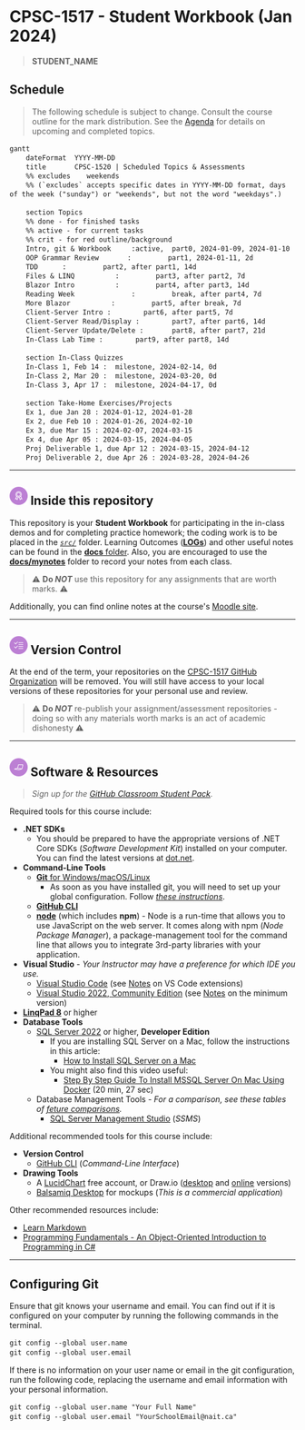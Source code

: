 # CPSC-1517 - **Student Workbook** (Jan 2024)

> **STUDENT_NAME**

## Schedule

> The following schedule is subject to change. Consult the course outline for the mark distribution. See the [Agenda](./Agenda.md) for details on upcoming and completed topics.

```mermaid
gantt
    dateFormat  YYYY-MM-DD
    title       CPSC-1520 | Scheduled Topics & Assessments
    %% excludes    weekends
    %% (`excludes` accepts specific dates in YYYY-MM-DD format, days of the week ("sunday") or "weekends", but not the word "weekdays".)

    section Topics
    %% done - for finished tasks
    %% active - for current tasks
    %% crit - for red outline/background
    Intro, git & Workbook     :active,  part0, 2024-01-09, 2024-01-10
    OOP Grammar Review       :         part1, 2024-01-11, 2d
    TDD      :         part2, after part1, 14d
    Files & LINQ          :         part3, after part2, 7d
    Blazor Intro          :         part4, after part3, 14d
    Reading Week              :         break, after part4, 7d
    More Blazor          :         part5, after break, 7d
    Client-Server Intro :        part6, after part5, 7d
    Client-Server Read/Display :        part7, after part6, 14d
    Client-Server Update/Delete :       part8, after part7, 21d
    In-Class Lab Time :        part9, after part8, 14d

    section In-Class Quizzes
    In-Class 1, Feb 14 :  milestone, 2024-02-14, 0d
    In-Class 2, Mar 20 :  milestone, 2024-03-20, 0d
    In-Class 3, Apr 17 :  milestone, 2024-04-17, 0d

    section Take-Home Exercises/Projects
    Ex 1, due Jan 28 : 2024-01-12, 2024-01-28
    Ex 2, due Feb 10 : 2024-01-26, 2024-02-10
    Ex 3, due Mar 15 : 2024-02-07, 2024-03-15
    Ex 4, due Apr 05 : 2024-03-15, 2024-04-05
    Proj Deliverable 1, due Apr 12 : 2024-03-15, 2024-04-12
    Proj Deliverable 2, due Apr 26 : 2024-03-28, 2024-04-26

```

----

## ![Inside This Repo](./docs/images/level.png) Inside this repository

This repository is your **Student Workbook** for participating in the in-class demos and for completing practice homework; the coding work is to be placed in the [*`src/`*](./src/ReadMe.md) folder. Learning Outcomes ([**LOGs**](./docs/learning_outcomes/ReadMe.md)) and other useful notes can be found in the [**docs** folder](./docs). Also, you are encouraged to use the [**docs/mynotes**](./docs/mynotes/ReadMe.md) folder to record your notes from each class.

> :warning: **Do *NOT*** use this repository for any assignments that are worth marks. :warning:

Additionally, you can find online notes at the course's [Moodle site](https://moodle.nait.ca).

<!--
> *There are old,  unofficial [website notes](https://cpsc-1517.github.io). These notes are no longer maintained, but may still be useful for some aspects of this course. You should remember that they contain content that references the older .NET Framework which is no longer taught in this course, so don't attempt to blindly apply content into material for the current iteration of this course.*
-->

----

## ![Version Control](./docs/images/tasks.png) Version Control

At the end of the term, your repositories on the [CPSC-1517 GitHub Organization](https://github.com/CPSC-1517) will be removed. You will still have access to your local versions of these repositories for your personal use and review.

> :warning: **Do *NOT*** re-publish your assignment/assessment repositories - doing so with any materials worth marks is an act of academic dishonesty :warning:


----

## ![Software et.al.](./docs/images/code.png) Software & Resources

> *Sign up for the [GitHub Classroom Student Pack](https://education.github.com/pack).*

Required tools for this course include:

- **.NET SDKs**
  - You should be prepared to have the appropriate versions of .NET Core SDKs (*Software Development Kit*) installed on your computer. You can find the latest versions at [dot.net](https://dot.net).
- **Command-Line Tools**
  - [**Git** for Windows/macOS/Linux](https://git-scm.com/downloads)
    - As soon as you have installed git, you will need to set up your global configuration. Follow [*these instructions*](#configuring-git).
  - [**GitHub CLI**](https://cli.github.com/)
  - [**node**](https://nodejs.org/en/download/) (which includes **npm**) - Node is a run-time that allows you to use JavaScript on the web server. It comes along with npm (*Node Package Manager*), a package-management tool for the command line that allows you to integrate 3rd-party libraries with your application.
- **Visual Studio** - *Your Instructor may have a preference for which IDE you use.*
  - [Visual Studio Code](https://code.visualstudio.com) (see [Notes](./docs/ToolTips.md#vs-code) on VS Code extensions)
  - [Visual Studio 2022, Community Edition](https://visualstudio.microsoft.com/) (see [Notes](./docs/ToolTips.md#vs-2022-community) on the minimum version)
- [**LinqPad 8**](https://www.linqpad.net/Download.aspx) or higher
- **Database Tools**
  - [SQL Server 2022](https://www.microsoft.com/sql-server/sql-server-downloads) or higher, **Developer Edition**
    - If you are installing SQL Server on a Mac, follow the instructions in this article:
      - [How to Install SQL Server on a Mac](https://database.guide/how-to-install-sql-server-on-a-mac/)
    - You might also find this video useful:
      - [Step By Step Guide To Install MSSQL Server On Mac Using Docker](https://youtu.be/BVNWRYPv78o) (20 min, 27 sec)
  - Database Management Tools - *For a comparison, see these tables of [feture comparisons](https://learn.microsoft.com/en-us/azure-data-studio/what-is-azure-data-studio#feature-comparison-with-sql-server-management-studio-ssms).*
    - [SQL Server Management Studio](https://docs.microsoft.com/sql/ssms/download-sql-server-management-studio-ssms?view=sql-server-ver15#download-ssms) (*SSMS*)

Additional recommended tools for this course include:

- **Version Control**
  - [GitHub CLI](https://cli.github.com/) (*Command-Line Interface*)
- **Drawing Tools**
  - A [LucidChart](https://www.lucidchart.com/pages/) free account, or Draw.io ([desktop](https://about.draw.io/integrations/#integrations_offline) and [online](https://draw.io) versions)
  - [Balsamiq Desktop](https://balsamiq.com/wireframes/desktop/) for mockups (*This is a commercial application*)

Other recommended resources include:

- [Learn Markdown](https://commonmark.org/help/)
- [Programming Fundamentals - An Object-Oriented Introduction to Programming in C#](https://programming-0101.github.io/TheBook/)

----

## Configuring Git

Ensure that git knows your username and email. You can find out if it is configured on your computer by running the following commands in the terminal.

```ps
git config --global user.name
git config --global user.email
```

If there is no information on your user name or email in the git configuration, run the following code, replacing the username and email information with your personal information.

```ps
git config --global user.name "Your Full Name"
git config --global user.email "YourSchoolEmail@nait.ca"
```

